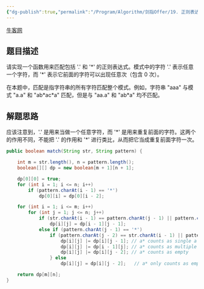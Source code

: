 ```yaml
---
{"dg-publish":true,"permalink":"/Program/Algorithm/剑指Offer/19. 正则表达式匹配/"}
---
```



[牛客网](https://www.nowcoder.com/practice/28970c15befb4ff3a264189087b99ad4?tpId=13&tqId=11205&tab=answerKey&from=cyc_github)

## 题目描述

请实现一个函数用来匹配包括 '.' 和 '\*' 的正则表达式。模式中的字符 '.' 表示任意一个字符，而 '\*' 表示它前面的字符可以出现任意次（包含 0 次）。

在本题中，匹配是指字符串的所有字符匹配整个模式。例如，字符串 "aaa" 与模式 "a.a" 和 "ab\*ac\*a" 匹配，但是与 "aa.a" 和 "ab\*a" 均不匹配。

## 解题思路

应该注意到，'.' 是用来当做一个任意字符，而 '\*' 是用来重复前面的字符。这两个的作用不同，不能把 '.' 的作用和 '\*' 进行类比，从而把它当成重复前面字符一次。

```java
public boolean match(String str, String pattern) {

    int m = str.length(), n = pattern.length();
    boolean[][] dp = new boolean[m + 1][n + 1];

    dp[0][0] = true;
    for (int i = 1; i <= n; i++)
        if (pattern.charAt(i - 1) == '*')
            dp[0][i] = dp[0][i - 2];

    for (int i = 1; i <= m; i++)
        for (int j = 1; j <= n; j++)
            if (str.charAt(i - 1) == pattern.charAt(j - 1) || pattern.charAt(j - 1) == '.')
                dp[i][j] = dp[i - 1][j - 1];
            else if (pattern.charAt(j - 1) == '*')
                if (pattern.charAt(j - 2) == str.charAt(i - 1) || pattern.charAt(j - 2) == '.') {
                    dp[i][j] |= dp[i][j - 1]; // a* counts as single a
                    dp[i][j] |= dp[i - 1][j]; // a* counts as multiple a
                    dp[i][j] |= dp[i][j - 2]; // a* counts as empty
                } else
                    dp[i][j] = dp[i][j - 2];   // a* only counts as empty

    return dp[m][n];
}
```
